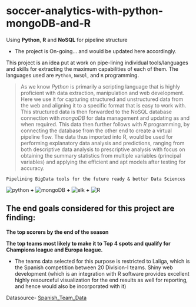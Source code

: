 # soccer-analytics-with-python-mongoDB-and-R
Using **Python**, **R** and **NoSQL** for pipeline structure

- The project is On-going... and would be updated here accordingly.

This project is an idea put at work on pipe-lining individual tools/languages and skills for extracting the maximum capabilities of each of them. The languages used are `Python`, `NoSQl`, and `R` programming. 

> As we know *Python* is primarily a scripting language that is highly proficient with data extraction, manipulation and web development. Here we use it for capturing structured and unstructured data from the web and aligning it to a specific format that is easy to work with. This structured data is then forwarded to the NoSQL database connection with *mongoDB* for data management and updating as and when required. This data then further follows with *R* programming, by connecting the database from the other end to create a virtual pipeline flow. The data thus imported into R, would be used for performing explanatory data analysis and predictions, ranging from both descriptive data analysis to prescriptive analysis with focus on obtaining the summary statistics from multiple variables (principal variables) and applying the efficient and apt models after testing for accuracy. 

`Pipelining BigData tools for the future ready & better Data Sciences`

![python](https://camo.githubusercontent.com/75df843251780da1799006ef66b44ac702bf901d/68747470733a2f2f7777772e707974686f6e2e6f72672f7374617469632f636f6d6d756e6974795f6c6f676f732f707974686f6e2d6c6f676f2d6d61737465722d76332d544d2e706e673f7261773d74727565 "python") **+**  ![mongoDB](https://camo.githubusercontent.com/c6d1f7e30e97751f865b77b85ea756a0ebc13714/687474703a2f2f69302e77702e636f6d2f69736374652e61636d2e6f72672f77702d636f6e74656e742f75706c6f6164732f323031352f30322f6d6f6e676f64622d6c6f676f312e706e673f726573697a653d3634302532433231333f7261773d74727565 "mongoDB") **+** ![elk](https://raw.githubusercontent.com/blacktop/docker-elk/master/docs/elk-logo.png?raw=true "elk")
**+** 
![R](https://camo.githubusercontent.com/a6ce64d0ce60f9fc16501f343e9f086d1a01e7df/68747470733a2f2f646576656c6f7065722e722d70726f6a6563742e6f72672f4c6f676f2f526c6f676f2d332e706e673f7261773d74727565 "R")








## The end goals considered for this project are finding: 


**The top scorers by the end of the season**


**The top teams most likely to make it to Top 4 spots and qualify for Champions league and Europa league.**

- The teams data selected for this purpose is restricted to Laliga, which is the Spanish competition between 20 Division-I teams. Shiny web development (which is an integration with R software provides excellent highly resourceful visualization for the end results as well for reporting, and hence would also be incorporated with it)

Datasource- [Spanish_Team_Data](http://www.football-data.co.uk/spainm.php)
